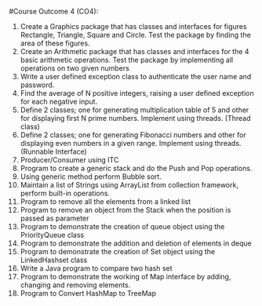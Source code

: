 #Course Outcome 4 (CO4): 


1. Create a Graphics package that has classes and interfaces for figures Rectangle, Triangle, 
Square and Circle. Test the package by finding the area of these figures. 
2. Create an Arithmetic package that has classes and interfaces for the 4 basic arithmetic 
operations. Test the package by implementing all operations on two given numbers 
3. Write a user defined exception class to authenticate the user name and password. 
4. Find the average of N positive integers, raising a user defined exception for each negative 
input. 
5. Define 2 classes; one for generating multiplication table of 5 and other for displaying first 
N prime numbers. Implement using threads. (Thread class) 
6. Define 2 classes; one for generating Fibonacci numbers and other for displaying even 
numbers in a given range. Implement using threads. (Runnable Interface) 
7. Producer/Consumer using ITC 
8. Program to create a generic stack and do the Push and Pop operations. 
9. Using generic method perform Bubble sort. 
10. Maintain a list of Strings using ArrayList from collection framework, perform built-in 
operations.
11. Program to remove all the elements from a linked list
12. Program to remove an object from the Stack when the position is passed as parameter
13. Program to demonstrate the creation of queue object using the PriorityQueue class
14. Program to demonstrate the addition and deletion of elements in deque
15. Program to demonstrate the creation of Set object using the LinkedHashset class
16. Write a Java program to compare two hash set
17. Program to demonstrate the working of Map interface by adding, changing and removing 
elements.
18. Program to Convert HashMap to TreeMap

